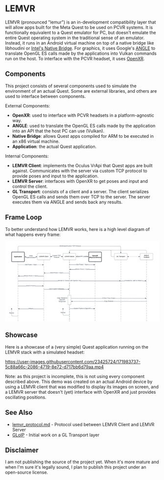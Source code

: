 # LEMVR
LEMVR (pronounced "lemur") is an in-development compatibility layer that will allow apps built for the Meta Quest to be used on PCVR systems. It is functionally equivalent to a Quest emulator for PC, but doesn't emulate the entire Quest operating system in the traditional sense of an emulator. Instead, it runs in an Android virtual machine on top of a native bridge like libhoudini or [Intel's Native Bridge](https://www.androidcentral.com/what-intel-bridge-technology-and-how-does-it-get-android-apps-working-windows-11). For graphics, it uses Google's [ANGLE](https://github.com/google/angle) to translate OpenGL ES calls made by the applications into Vulkan commands run on the host. To interface with the PCVR headset, it uses [OpenXR](https://www.khronos.org/openxr/).

## Components
This project consists of several components used to simulate the environment of an actual Quest. Some are external libraries, and others are used to interface between components.

External Components:
- **OpenXR**: used to interface with PCVR headsets in a platform-agnostic way.
- **ANGLE**: used to translate the OpenGL ES calls made by the application into an API that the host PC can use (Vulkan).
- **Native Bridge**: allows Quest apps compiled for ARM to be executed in an x86 virtual machine.
- **Application**: the actual Quest application.

Internal Components:
- **LEMVR Client**: implements the Oculus VrApi that Quest apps are built against. Communicates with the server via custom TCP protocol to provide poses and input to the application.
- **LEMVR Server**: interfaces with OpenXR to get poses and input and control the client.
- **GL Transport**: consists of a client and a server. The client serializes OpenGL ES calls and sends them over TCP to the server. The server executes them via ANGLE and sends back any results.

## Frame Loop
To better understand how LEMVR works, here is a high level diagram of what happens every frame:

![Frame Loop](docs/frame-loop.png)

## Showcase
Here is a showcase of a (very simple) Quest application running on the LEMVR stack with a simulated headset:

https://user-images.githubusercontent.com/23425724/171983737-5c88a66c-2086-4719-8e72-d717bb6d79aa.mp4

Note: as this project is incomplete, this is not using every component described above. This demo was created on an actual Android device by using a LEMVR client that was modified to display its images on screen, and a LEMVR server that doesn't (yet) interface with OpenXR and just provides oscillating positions.

## See Also
- [lemvr_protocol.md](lemvr_protocol.md) - Protocol used between LEMVR Client and LEMVR Server
- [GLoIP](https://github.com/AndrewSumsion/GLoIP) - Initial work on a GL Transport layer

## Disclaimer
I am not publishing the source of the project yet. When it's more mature and when I'm sure it's legally sound, I plan to publish this project under an open-source license.
